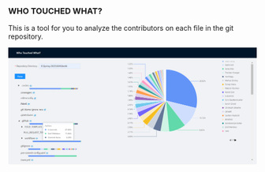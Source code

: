 ### WHO TOUCHED WHAT?
This is a tool for you to analyze the contributors on each file in the git repository.

![Home page](https://github.com/Jubilee101/WhoTouchedWhat/blob/main/img/demo2.png)
